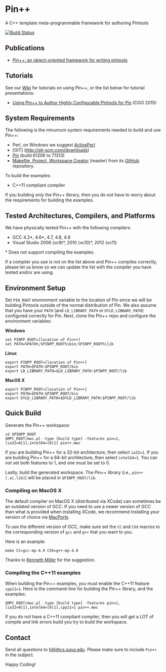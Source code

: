 Pin++
========

A C++ template meta-programmable framework for authoring Pintools

[![Build Status](https://travis-ci.org/SEDS/PinPP.svg?branch=master)](https://travis-ci.org/SEDS/PinPP)

Publications
-------------------------
* [Pin++: an object-oriented framework for writing pintools](http://dl.acm.org/citation.cfm?id=2658777)

Tutorials
-------------------------
See our [Wiki](../../wiki) for tutorials on using Pin++, or the list below for 
tutorial presentations:

* [Using Pin++ to Author Highly Configurable Pintools for Pin](http://slidesha.re/1vds8x8) (CGO 2015)

System Requirements
-------------------------
The following is the minumum system requirements needed to build and
use Pin++:

* Perl, on Windows we suggest [ActivePerl](http://www.activestate.com/activeperl)
* [GIT] (http://git-scm.com/downloads)
* [Pin](http://software.intel.com/en-us/articles/pintool) (build 61206 to 71313)
* [Makefile, Project, Workspace Creator](http://www.ociweb.com/products/mpc) (master)
  from its [GitHub](https://github.com/DOCGroup/MPC) repository.

To build the examples:

* C++11 compliant compiler

If you building only the Pin++ library, then you do not have to worry
about the requirements for building the examples.

Tested Architectures, Compilers, and Platforms
------------------------------------------------

We have physically tested Pin++ with the following compilers:

* GCC 4.2\*, 4.6\*, 4.7, 4.8, 4.9
* Visual Studio 2008 (vc9)\*, 2010 (vc10)\*, 2012 (vc11)

\* Does not support compiling the examples.

If a compiler you use is not on the list above and Pin++ compiles
correctly, please let us know so we can update the list with the compiler
you have tested and/or are using.

Environment Setup
-------------------

Set ```PIN_ROOT``` environment variable to the location of Pin
since we will be building Pintools outside of the normal distribution
of Pin. We also assume that you have your ```PATH``` (and ```LD_LIBRARY_PATH```
or ```DYLD_LIBRARY_PATH```) configured correctly for Pin. Next, clone the
Pin++ repo and configure the environment variables:

**Windows**

    set PINPP_ROOT=[location of Pin++]
    set PATH=%PATH%;%PINPP_ROOT%\bin;%PINPP_ROOT%\lib

**Linux**

    export PINPP_ROOT=[location of Pin++]
    export PATH=$PATH:$PINPP_ROOT/bin
    export LD_LIBRARY_PATH=$LD_LIBRARY_PATH:$PINPP_ROOT/lib

**MacOS X**

    export PINPP_ROOT=[location of Pin++]
    export PATH=$PATH:$PINPP_ROOT/bin
    export DYLD_LIBRARY_PATH=$DYLD_LIBRARY_PATH:$PINPP_ROOT/lib

Quick Build
----------------

Generate the Pin++ workspace:

    cd $PINPP_ROOT
    $MPC_ROOT/mwc.pl -type [build type] -features pin=1,[ia32=0|1],intel64=[0|1] pin++.mwc

If you are building Pin++ for a 32-bit architecture, then select
```ia32=1```. If you are building Pin++ for a 64-bit architecture,
then select ```intel64=1```. You can not set both features to 1, and 
one must be set to 0.

Lastly, build the generated workspace. The Pin++ library (i.e., ```pin++[.a|.lib]```)
will be placed in ```$PINPP_ROOT/lib```.

### Compiling on MacOS X

The default compiler on MacOS X (distributed via XCode) can sometimes be an
outdated version of GCC. If you need to use a newer version of GCC than what
is provided when installing XCode, we recommend installing your version of
choice via [MacPorts](http://www.macports.org).

To use the different version of GCC, make sure set the ```CC``` and
```CXX``` macros to the corresponding version of ```gcc``` and ```g++```
that you want to you.

Here is an example:

    make CC=gcc-mp-4.9 CXX=g++-mp-4.9

Thanks to [Kenneth Miller](https://github.com/KennethAdamMiller) for the
suggestion.

### Compiling the C++11 examples

When building the Pin++ examples, you must enable the C++11 feature ```cpp11=1```.
Here is the command-line for building the Pin++ library, and the examples:

    $MPC_ROOT/mwc.pl -type [build type] -features pin=1,[ia32=0|1],intel64=[0|1],cpp11=1 pin++.mwc

If you do not have a C++11 compliant compiler, then you will get a LOT of
compile and link errors build you try to build the workspace.


Contact
-----------------

Send all questions to [hillj@cs.iupui.edu](mailto:hillj@cs.iupui.edu). Please make
sure to include ```Pin++``` in the subject.

Happy Coding!
